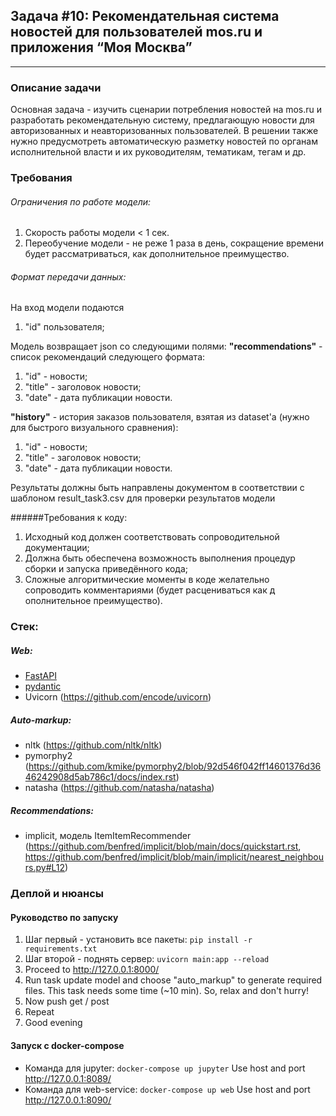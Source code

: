 ## Задача #10: Рекомендательная система новостей для пользователей mos.ru и приложения “Моя Москва”
---
### Описание задачи
Основная задача - изучить сценарии потребления новостей на mos.ru и
разработать рекомендательную систему, предлагающую новости для авторизованных и
неавторизованных пользователей. В решении также нужно предусмотреть
автоматическую разметку новостей по органам исполнительной власти и их
руководителям, тематикам, тегам и др. 

### Требования

###### Ограничения по работе модели:
1. Скорость работы модели < 1 сек.
2. Переобучение модели - не реже 1 раза в день, сокращение времени будет рассматриваться, как дополнительное преимущество.

###### Формат передачи данных:

На вход модели подаются
1. "id" пользователя;

Модель возвращает json со следующими полями:
**"recommendations"** - список рекомендаций следующего формата:
1. "id" - новости;
2. "title" - заголовок новости;
3. "date" - дата публикации новости.

**"history"** - история заказов пользователя, взятая из dataset'а (нужно для быстрого
визуального сравнения):
1. "id" - новости;
2. "title" - заголовок новости;
3. "date" - дата публикации новости.

Результаты должны быть направлены документом в соответствии с шаблоном
result_task3.csv для проверки результатов модели

######Требования к коду:
1. Исходный код должен соответствовать сопроводительной документации;
2. Должна быть обеспечена возможность выполнения процедур сборки и запуска
приведённого кода;
3. Сложные алгоритмические моменты в коде желательно сопроводить
комментариями (будет расцениваться как д ополнительное преимущество).

### Стек:
##### Web:
- [FastAPI](https://github.com/tiangolo/fastapi "современный, шустрый веб-фреймворк для строительства API c помощью Python => 3.6")
- [pydantic](https://github.com/samuelcolvin/pydantic "валидация данных и настройки с применением встроенных аннотаций типов Python")
- Uvicorn (https://github.com/encode/uvicorn)
##### Auto-markup:
- nltk (https://github.com/nltk/nltk)
- pymorphy2 (https://github.com/kmike/pymorphy2/blob/92d546f042ff14601376d3646242908d5ab786c1/docs/index.rst)
- natasha (https://github.com/natasha/natasha)
##### Recommendations:
- implicit, модель ItemItemRecommender 
(https://github.com/benfred/implicit/blob/main/docs/quickstart.rst,
 https://github.com/benfred/implicit/blob/main/implicit/nearest_neighbours.py#L12)

### Деплой и нюансы
#### Руководство по запуску

1. Шаг первый - установить все пакеты:
    ```pip install -r requirements.txt```
2. Шаг второй - поднять сервер:
    ```uvicorn main:app --reload```
3. Proceed to http://127.0.0.1:8000/
4. Run task update model and choose "auto_markup" to generate required files. This task needs some time (~10 min). So, relax and don't hurry!
5. Now push get / post
6. Repeat
7. Good evening

#### Запуск с docker-compose

- Команда для jupyter:
```docker-compose up jupyter``` 
Use host and port http://127.0.0.1:8089/
- Команда для web-service:
```docker-compose up web```
Use host and port http://127.0.0.1:8090/
